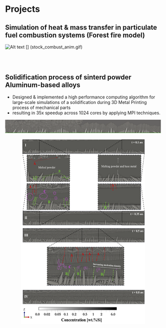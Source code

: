 <h1>Projects</h1>

 <h2>Simulation of heat & mass transfer in particulate fuel combustion systems (Forest fire model)</h2>


![ Alt text](stock_combust_anim.gif) [] (stock_combust_anim.gif)

<br><br>

<h2>Solidification process of sinterd powder Aluminum-based alloys</h2>
<ul>
   <li>Designed & implemented a high performance computing algorithm for large-scale simulations of a solidification during 3D Metal Printing process of mechanical parts</li>
   <li>resulting in 35x speedup across 1024 cores by applying MPI techniques.</li>
</ul>

![ Alt text](Solidifcation.gif) [](Solidifcation.gif)

<p align="center">
  <img src="./cover_photo.png" width="400" height="600"/>
</p>
